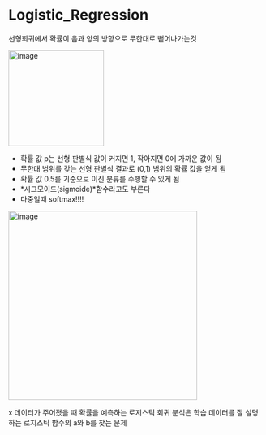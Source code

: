 # Logistic_Regression

선형회귀에서 확률이 음과 양의 방향으로 무한대로 뻗어나가는것 

<img width="188" alt="image" src="https://user-images.githubusercontent.com/63540952/157892755-0d43cbcc-c94b-40df-8576-4f7a049baf94.png">

- 확률 값 p는 선형 판별식 값이 커지면 1, 작아지면 0에 가까운 값이 됨
- 무한대 범위를 갖는 선형 판별식 결과로 (0,1) 범위의 확률 값을 얻게 됨
- 확률 값 0.5를 기준으로 이진 분류를 수행할 수 있게 됨
- *시그모이드(sigmoide)*함수라고도 부른다
- 다중일때 softmax!!!!
<img width="372" alt="image" src="https://user-images.githubusercontent.com/63540952/157893593-e1f95aa4-c2d4-4362-a001-4a349e649c49.png">

x 데이터가 주어졌을 때 확률을 예측하는 로지스틱 회귀 분석은 학습 데이터를 잘 설명하는 로지스틱 함수의 a와 b를 찾는 문제
